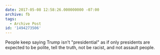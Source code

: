 ```yaml
---
date: 2017-05-08 12:58:26.000000000 -07:00
archive: fb
tags: 
  - Archive Post
id: '1494273506'
---
```


People keep saying Trump isn't "presidential" as if only presidents are expected to be polite, tell the truth, not be racist, and not assault people.
